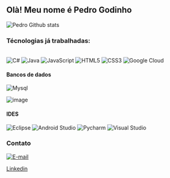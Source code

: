 
## Olà! Meu nome é Pedro Godinho 

![Pedro Github stats](https://github-readme-stats.vercel.app/api?username=Hackann17&theme=radical)

### Técnologias já trabalhadas:
<div><br/>
<img aling="center" alt="C#" src="https://img.shields.io/badge/C%23-239120?style=for-the-badge&logo=c-sharp&logoColor=white">
<img aling="center" alt="Java" src="https://img.shields.io/badge/Java-ED8B00?style=for-the-badge&logo=java&logoColor=white">
<img alt="JavaScript" src="https://img.shields.io/badge/JavaScript-F7DF1E?style=for-the-badge&logo=javascript&logoColor=black">
<img alt="HTML5" src="https://img.shields.io/badge/HTML5-E34F26?style=for-the-badge&logo=html5&logoColor=white">
<img alt="CSS3" src="https://img.shields.io/badge/CSS3-1572B6?style=for-the-badge&logo=css3&logoColor=white">
<img alt="Google Cloud" src="https://img.shields.io/badge/Google_Cloud-4285F4?style=for-the-badge&logo=google-cloud&logoColor=white">

#### Bancos de dados  

<img alt="Mysql" src="https://img.shields.io/badge/MySQL-005C84?style=for-the-badge&logo=mysql&logoColor=white">

![image](https://user-images.githubusercontent.com/90213469/215239720-0c9beb52-2781-4265-a88d-4b289ba115f1.png)

#### IDES

<img alt="Eclipse" src="https://img.shields.io/badge/Eclipse-2C2255?style=for-the-badge&logo=eclipse&logoColor=white">
 <img alt="Android Studio" src="https://img.shields.io/badge/Android_Studio-3DDC84?style=for-the-badge&logo=android-studio&logoColor=white">
  <img alt="Pycharm" src="https://img.shields.io/badge/PyCharm-000000.svg?&style=for-the-badge&logo=PyCharm&logoColor=white">
  <img alt="Visual Studio" src="https://img.shields.io/badge/Visual_Studio-5C2D91?style=for-the-badge&logo=visual%20studio&logoColor=white">
  
  ### Contato

[![E-mail](https://img.shields.io/badge/Gmail-D14836?style=for-the-badge&logo=gmail&logoColor=white)](godinhopedro20@gmail.com)

[Linkedin](www.linkedin.com/in/pedro-cauã-medeiros-godinho-a64729219)
